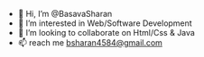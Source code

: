 - 👋 Hi, I’m @BasavaSharan
- 👀 I’m interested in Web/Software Development
- 💞️ I’m looking to collaborate on Html/Css & Java
- 📫 reach me bsharan4584@gmail.com

<!---
BasavaSharan/BasavaSharan is a ✨ special ✨ repository because its `README.md` (this file) appears on your GitHub profile.
You can click the Preview link to take a look at your changes.
--->
